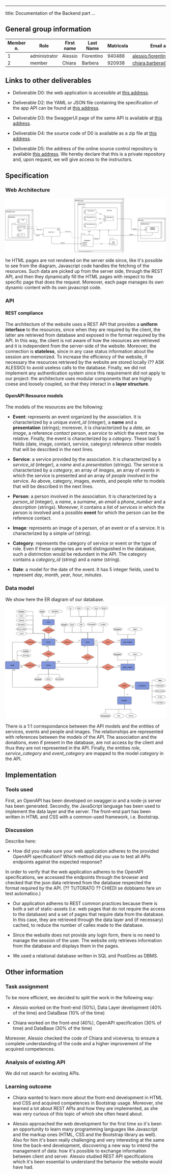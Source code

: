 
---
title: Documentation of the Backend part
...


## General group information
| Member n. | Role          | First name | Last Name | Matricola | Email address                     |
|-----------|---------------|------------|-----------|-----------|-----------------------------------|
| 1         | administrator | Alessio    | Fiorentino| 940488    | alessio.fiorentino@mail.polimi.it |
| 2         | member        | Chiara     | Barbera   | 920938    | chiara.barbera@mail.polimi.it     |



## Links to other deliverables
- Deliverable D0: the web application is accessible at [this
address](https://waipoua-association.herokuapp.com/).

- Deliverable D2: the YAML or JSON file containing the specification
of the app API can be found at [this
address](https://waipoua-association.herokuapp.com/backend/spec.yaml).

- Deliverable D3: the SwaggerUI page of the same API is available at
[this address](https://waipoua-association.herokuapp.com/backend/swaggerui).

- Deliverable D4: the source code of D0 is available as a zip file at
[this address](https://waipoua-association.herokuapp.com/backend/app.zip).

- Deliverable D5: the address of the online source control repository
is available [this address](https://github.com/Alexio96/Waipoua). We hereby
declare that this is a private repository and, upon request, we will
give access to the instructors.

## Specification

### Web Architecture

![Web Application Components](UML_BackEnd.svg "Web Application Components")

he HTML pages are not rendered on the server side since, like it's possible to see from the diagram, Javascript
code
handles the fetching of the resources.
Such data are picked up from the server side, through the REST API, and then they dynamically fill the HTML pages
with
respect to the specific page that does the request.
Moreover, each page manages its own dynamic content with its own javascript code.

### API

#### REST compliance

The architecture of the website uses a REST API that provides a **uniform interface** to the resources, since when they are required by the client, the latter are retrieved from database and exposed in the format required by the API. In this way, the client is not aware of how the resources are retrieved and it is independent from the server-side of the website.
Moreover, the connection is **stateless**, since in any case status information about the session are memorized. 
To increase the efficiency of the website, if necessary the resources retrieved by the website are stored locally (?? ASK ALESSIO) to avoid useless calls to the database.
Finally, we did not implement any authentication system since this requirement did not apply to our project: the architecture uses modular components that are highly coese and loosely coupled, so that they interact in a **layer structure**.



#### OpenAPI Resource models
The models of the resources are the following:

- **Event**: represents an event organized by the association. It is characterized by a unique *event_id* (integer), a **name** and a **presentation** (strings); moreover, it is characterized by a *date*, an *image*, a reference *contact* person, a *service* to which the event may be relative. Finally, the event is characterized by a *category*. These last 5 fields (date, image, contact, service, category) reference other models that will be described in the next lines.

- **Service**: a service provided by the association. It is characterized by a *service_id* (integer), a *name* and a *presentation* (strings). The service is characterized by a *category*, an array of *images*, an array of *events* in which the service is presented and an array of *people* involved in the service.
As above, category, images, events, and people refer to models that will be described in the next lines.

- **Person**: a person involved in the association. It is characterized by a *person_id* (integer), a *name*, a *surname*, an *email* a *phone_number* and a *description* (strings). Moreover, it contains a list of *services* in which the person is involved and a possible **event** for which the person can be the reference contact.

- **Image**: represents an image of a person, of an event or of a service. It is characterized by a simple *url* (string).

- **Category**: represents the category of service or event or the type of role. Even if these categories are well distinguished in the database, such a distrinction would be redundant in the API. The category contains a *category_id* (string) and a *name* (string).

- **Date**: a model for the date of the event. It has 5 integer fields, used to represent *day*, *month*, *year*, *hour*, *minutes*.



### Data model
We show here the ER diagram of our database. 

![ER diagram](ER_diagram.png "ER diagram")


There is a 1:1 correspondance between the API models and the entities of services, events and people and images. The relationships are represented with references between the models of the API. The association and the donations, even if present in the database, are not access by the client and thus they are not represented in the API. Finally, the entities *role*, *service_category* and *event_category* are mapped to the model *category* in the API.


## Implementation
### Tools used
First, an OpenAPI has been developed on swagger.io and a  node-js server has been generated. Secondly,
the JavaScript language has been used to implement the data layer and the server. The front-end part has been
written in HTML and CSS with a common-used framework, i.e. Bootstrap.
 
### Discussion
Describe here:
- How did you make sure your web application adheres to the provided OpenAPI specification? Which method did you use to test all APIs endpoints against the expected response?

In order to verify that the web application adheres to the OpenAPI specifications, we accessed the endpoints through the browser and checked that the json data retrieved from the database respected the format required by the API.
(?? TUTORATO ?? CHIEDI se dobbiamo fare un test automatico.) 

- Our application adheres to REST common practices because there is both a set of static-assets (i.e. web pages
that do not require the access to the database) and a set of pages that require data from the database. In this case, they are retrieved through the data layer and (if necessary) cached, to reduce the number of calles made
to the database. 

- Since the website does not provide any login form, there is no need to manage the session of the user.
The website only retrieves information from the database and displays them in the pages.

- We used a relational database written in SQL and PostGres as DBMS. 


## Other information

### Task assignment

To be more efficient, we decided to split the work in the following way:

- Alessio worked on the front-end (50%), Data Layer development (40% of the time) and DataBase (10% of the time)

- Chiara worked on the front-end (40%), OpenAPI specification (30% of time) and DataBase (30% of the time)

Moreover, Alessio checked the code of Chiara and viceversa, to ensure a complete understanding of the code and a higher improvement of the acquired competences.

### Analysis of existing API

We did not search for existing APIs.


### Learning outcome

- Chiara wanted to learn more about the front-end development in HTML and CSS and acquired competences in Bootstrap usage. Moreover, she learned a lot about REST APIs and how they are implemented, as she was very curious of this topic of which she often heard about.

- Alessio approached the web development for the first time so it's been an opportunity to learn many
  programming languages like Javascript and the markup ones (HTML, CSS and the Bootstrap library as well). Also
  for him it's been really challenging and very interesting at the same time the back-end development, discovering
  a new way to intend the management
  of data: how it's possible to exchange information between client and server. Alessio studied REST API
  specifications which it's been essential to understand the behavior the website would have had.

















